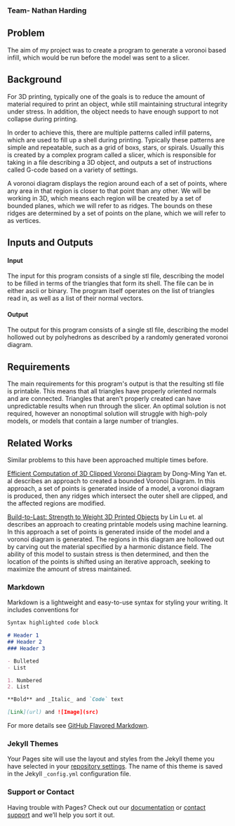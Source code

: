 ### Team- Nathan Harding

## Problem

The aim of my project was to create a program to generate a voronoi based infill, which would be run before the model was sent to a slicer. 

## Background

For 3D printing, typically one of the goals is to reduce the amount of material required to print an object, while still maintaining structural integrity under stress.  In addition, the object needs to have enough support to not collapse during printing.  

In order to achieve this, there are multiple patterns called infill paterns, which are used to fill up a shell during printing.  Typically these patterns are simple and repeatable, such as a grid of boxs, stars, or spirals. Usually this is created by a complex program called a slicer, which is responsible for taking in a file describing a 3D object, and outputs a set of instructions called G-code based on a variety of settings.

A voronoi diagram displays the region around each of a set of points, where any area in that region is closer to that point than any other.  We will be working in 3D, which means each region will be created by a set of bounded planes, which we will refer to as ridges.  The bounds on these ridges are determined by a set of points on the plane, which we will refer to as vertices.

## Inputs and Outputs
#### Input
The input for this program consists of a single stl file, describing the model to be filled in terms of the triangles that form its shell.  The file can be in either ascii or binary.
The program itself operates on the list of triangles read in, as well as a list of their normal vectors.
#### Output
The output for this program consists of a single stl file, describing the model hollowed out by polyhedrons as described by a randomly generated voronoi diagram.


## Requirements
The main requirements for this program's output is that the resulting stl file is printable.  This means that all triangles have properly oriented normals and are connected.  Triangles that aren't properly created can have unpredictable results when run through the slicer.  An optimal solution is not required, however an nonoptimal solution will struggle with high-poly models, or models that contain a large number of triangles.

## Related Works
Similar problems to this have been approached multiple times before.

[Efficient Computation of 3D Clipped Voronoi Diagram](https://www.microsoft.com/en-us/research/wp-content/uploads/2016/12/Efficient-Computation-of-3D-Clipped-Voronoi-Diagram.pdf) by Dong-Ming Yan et. al describes an approach to created a bounded Voronoi Diagram. In this approach, a set of points is generated inside of a model, a voronoi diagram is produced, then any ridges which intersect the outer shell are clipped, and the affected regions are modified.

[Build-to-Last: Strength to Weight 3D Printed Objects](https://homes.cs.washington.edu/~haisen/BuildtoLast/3DP_SIG2014.pdf) by Lin Lu et. al describes an approach to creating printable models using machine learning.  In this approach a set of points is generated inside of the model and a voronoi diagram is generated.  The regions in this diagram are hollowed out by carving out the material specified by a harmonic distance field.  The ability of this model to sustain stress is then determined, and then the location of the points is shifted using an iterative approach, seeking to maximize the amount of stress maintained.





### Markdown

Markdown is a lightweight and easy-to-use syntax for styling your writing. It includes conventions for

```markdown
Syntax highlighted code block

# Header 1
## Header 2
### Header 3

- Bulleted
- List

1. Numbered
2. List

**Bold** and _Italic_ and `Code` text

[Link](url) and ![Image](src)
```

For more details see [GitHub Flavored Markdown](https://guides.github.com/features/mastering-markdown/).

### Jekyll Themes

Your Pages site will use the layout and styles from the Jekyll theme you have selected in your [repository settings](https://github.com/nah6563/Voronoi3DPrint/settings). The name of this theme is saved in the Jekyll `_config.yml` configuration file.

### Support or Contact

Having trouble with Pages? Check out our [documentation](https://docs.github.com/categories/github-pages-basics/) or [contact support](https://github.com/contact) and we’ll help you sort it out.

